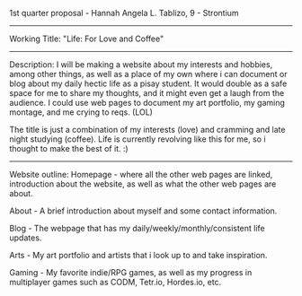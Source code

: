1st quarter proposal - Hannah Angela L. Tablizo, 9 - Strontium

-----------------------------------------------------------------------------

Working Title: "Life: For Love and Coffee"

-----------------------------------------------------------------------------

Description: 
I will be making a website about my interests and hobbies, among other things,
as well as a place of my own where i can document or blog about my daily hectic
life as a pisay student. It would double as a safe space for me to share my 
thoughts, and it might even get a laugh from the audience. I could use web
pages to document my art portfolio, my gaming montage, and me crying to reqs.
(LOL) 

The title is just a combination of my interests (love) and cramming and late
night studying (coffee). Life is currently revolving like this for me, so i 
thought to make the best of it. :)

-----------------------------------------------------------------------------

Website outline: 
Homepage - where all the other web pages are linked, introduction about 
the website, as well as what the other web pages are about.

About - A brief introduction about myself and some contact information.

Blog - The webpage that has my daily/weekly/monthly/consistent life updates.

Arts - My art portfolio and artists that i look up to and take inspiration. 

Gaming - My favorite indie/RPG games, as well as my progress in multiplayer 
games such as CODM, Tetr.io, Hordes.io, etc. 
